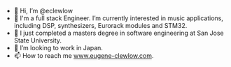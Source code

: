- 👋 Hi, I’m @eclewlow
- 👀 I'm a full stack Engineer. I’m currently interested in music applications, including DSP, synthesizers, Eurorack modules and STM32.
- 🌱 I just completed a masters degree in software engineering at San Jose State University.
- 💞️ I’m looking to work in Japan.
- 📫 How to reach me www.eugene-clewlow.com.

<!---
eclewlow/eclewlow is a ✨ special ✨ repository because its `README.md` (this file) appears on your GitHub profile.
You can click the Preview link to take a look at your changes.
--->
